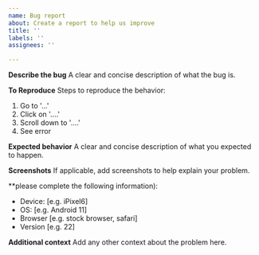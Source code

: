 ```yaml
---
name: Bug report
about: Create a report to help us improve
title: ''
labels: ''
assignees: ''

---
```


**Describe the bug**
A clear and concise description of what the bug is.

**To Reproduce**
Steps to reproduce the behavior:
1. Go to '...'
2. Click on '....'
3. Scroll down to '....'
4. See error

**Expected behavior**
A clear and concise description of what you expected to happen.

**Screenshots**
If applicable, add screenshots to help explain your problem.

**please complete the following information):
 - Device: [e.g. iPixel6]
 - OS: [e.g. Android 11]
 - Browser [e.g. stock browser, safari]
 - Version [e.g. 22]

**Additional context**
Add any other context about the problem here.
